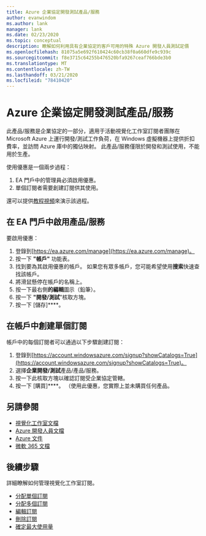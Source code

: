 ```yaml
---
title: Azure 企業協定開發測試產品/服務
author: evanwindom
ms.author: lank
manager: lank
ms.date: 02/23/2020
ms.topic: conceptual
description: 瞭解如何利用具有企業協定的客戶可用的特殊 Azure 開發人員測試定價
ms.openlocfilehash: 81075a5e692f610424c60cb38f0a660dfe9c939c
ms.sourcegitcommit: f8e3715c64255b476520bfa9267ceaf766bde3b0
ms.translationtype: MT
ms.contentlocale: zh-TW
ms.lasthandoff: 03/21/2020
ms.locfileid: "78410420"
---
```

# <a name="azure-enterprise-agreement-devtest-offer"></a>Azure 企業協定開發測試產品/服務

此產品/服務是企業協定的一部分，適用于活動視覺化工作室訂閱者團隊在 Microsoft Azure 上運行開發/測試工作負荷，在 Windows 虛擬機器上提供折扣費率，並訪問 Azure 庫中的獨佔映射。 此產品/服務僅限於開發和測試使用，不能用於生產。  

使用優惠是一個兩步過程：
1. EA 門戶中的管理員必須啟用優惠。
2. 單個訂閱者需要創建訂閱供其使用。 

還可以提供[教程視頻](https://channel9.msdn.com/blogs/EA.Azure.com/Enabling-and-Creating-EA-DevTest-Subscriptions-through-the-EA-Portal)來演示該過程。  

## <a name="enable-offers-in-the-ea-portal"></a>在 EA 門戶中啟用產品/服務
要啟用優惠：
1. 登錄到[https://ea.azure.com/manage](https://ea.azure.com/manage)。
0. 按一下 **"帳戶"** 功能表。
0. 找到要為其啟用優惠的帳戶。  如果您有眾多帳戶，您可能希望使用**搜索**快速查找該帳戶。 
0. 將滑鼠懸停在帳戶的名稱上。 
0. 按一下最右側**的編輯**圖示（鉛筆）。 
0. 按一下 **"開發/測試**"核取方塊。
0. 按一下 [儲存]****。

## <a name="create-individual-subscriptions-within-the-account"></a>在帳戶中創建單個訂閱
帳戶中的每個訂閱者可以通過以下步驟創建訂閱：
1. 登錄到[https://account.windowsazure.com/signup?showCatalogs=True](https://account.windowsazure.com/signup?showCatalogs=True)。
0. 選擇**企業開發/測試**產品/產品/服務。
0. 按一下此核取方塊以確認訂閱受企業協定管轄。 
0. 按一下 [購買]****。  （使用此優惠，您實際上並未購買任何產品。

## <a name="see-also"></a>另請參閱
- [視覺化工作室文檔](https://docs.microsoft.com/visualstudio/)
- [Azure 開發人員文檔](https://docs.microsoft.com/azure/devops/)
- [Azure 文件](https://docs.microsoft.com/azure/)
- [微軟 365 文檔](https://docs.microsoft.com/microsoft-365/)

## <a name="next-steps"></a>後續步驟
詳細瞭解如何管理視覺化工作室訂閱。
- [分配單個訂閱](assign-license.md)
- [分配多個訂閱](assign-license-bulk.md)
- [編輯訂閱](edit-license.md)
- [刪除訂閱](delete-license.md)
- [確定最大使用量](maximum-usage.md)



